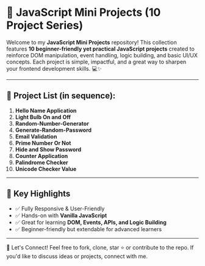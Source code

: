 # 🚀 JavaScript Mini Projects (10 Project Series)

Welcome to my **JavaScript Mini Projects** repository! This collection features **10 beginner-friendly yet practical JavaScript projects** created to reinforce DOM manipulation, event handling, logic building, and basic UI/UX concepts. Each project is simple, impactful, and a great way to sharpen your frontend development skills. 💻✨

---

## 🔢 Project List (in sequence):

1. **Hello Name Application**
2. **Light Bulb On and Off**
3. **Random-Number-Generator**
4. **Generate-Random-Password**
5. **Email Validation**
6. **Prime Number Or Not**
7. **Hide and Show Password**
8. **Counter Application**
9. **Palindrome Checker**
10. **Unicode Checker Value**

---

## 🧠 Key Highlights
- ✅ Fully Responsive & User-Friendly
- ✅ Hands-on with **Vanilla JavaScript**
- ✅ Great for learning **DOM, Events, APIs, and Logic Building**
- ✅ Beginner-friendly but extendable for advanced learners

---

🙌 Let's Connect!
Feel free to fork, clone, star ⭐ or contribute to the repo. If you'd like to discuss ideas or projects, connect with me.
